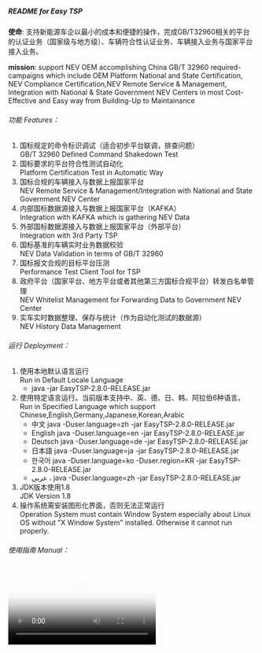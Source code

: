 ##### README for Easy TSP

**使命**: 支持新能源车企以最小的成本和便捷的操作，完成GB/T32960相关的平台的认证业务（国家级与地方级）、车辆符合性认证业务、车辆接入业务与国家平台接入业务。

**mission**: support NEV OEM accomplishing China GB/T 32960 required-campaigns which include OEM Platform National and State Certification, NEV Compliance Certification,NEV Remote Service & Management, Integration with National & State Government NEV Centers in most Cost-Effective and Easy way from Building-Up to Maintainance

###### 功能 Features：
1. 国标规定的命令标识调试（适合初步平台联调，排查问题）  
   GB/T 32960 Defined Command Shakedown Test
2. 国标要求的平台符合性测试自动化  
   Platform Certification Test in Automatic Way
3. 国标合规的车辆接入与数据上报国家平台  
   NEV Remote Service & Management/Integration with National and State Government NEV Center
4. 内部国标数据源接入与数据上报国家平台（KAFKA）  
   Integration with KAFKA which is gathering NEV Data
5. 外部国标数据源接入与数据上报国家平台（外部平台）  
   Integration with 3rd Party TSP
6. 国标基准的车辆实时业务数据校验  
   NEV Data Validation in terms of GB/T 32960 
7. 国标报文合规的目标平台压测  
   Performance Test Client Tool for TSP
8. 政府平台（国家平台、地方平台或者其他第三方国标合规平台）转发白名单管理  
   NEV Whitelist Management for Forwarding Data to Government NEV Center
9. 实车实时数据整理、保存与统计（作为自动化测试的数据源）  
   NEV History Data Management

###### 运行 Deployment：
1. 使用本地默认语言运行  
   Run in Default Locale Language
    * java -jar EasyTSP-2.8.0-RELEASE.jar  
2. 使用特定语言运行。当前版本支持中、英、德、日、韩、阿拉伯6种语言。  
   Run in Specified Language which support Chinese,English,Germany,Japanese,Korean,Arabic
    * 中文 java -Duser.language=zh -jar EasyTSP-2.8.0-RELEASE.jar
    * English java -Duser.language=en -jar EasyTSP-2.8.0-RELEASE.jar
    * Deutsch java -Duser.language=de -jar EasyTSP-2.8.0-RELEASE.jar
    * 日本語 java -Duser.language=ja -jar EasyTSP-2.8.0-RELEASE.jar
    * 한국어 java -Duser.language=ko -Duser.region=KR -jar EasyTSP-2.8.0-RELEASE.jar
    * عربي ، java -Duser.language=zh -jar EasyTSP-2.8.0-RELEASE.jar
3. JDK版本使用1.8  
   JDK Version 1.8
4. 操作系统需安装图形化界面，否则无法正常运行  
   Operation System must contain Window System especially about Linux OS without "X Window System" installed. Otherwise it cannot run properly.  

###### 使用指南 Manual：
<video poster="http://139.155.13.244/poster.png" src="http://139.155.13.244/README.mp4" controls="controls" preload="auto" autoplay="autoplay">[如视频异常，请点击此处](http://139.155.13.244/README.html)
</video>

